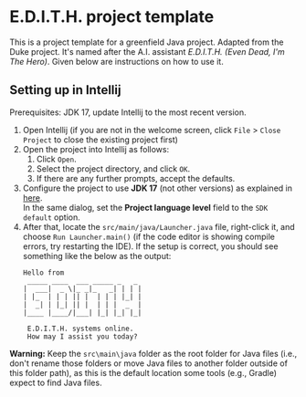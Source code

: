 # E.D.I.T.H. project template

This is a project template for a greenfield Java project. Adapted from the Duke project. It's named after the A.I. assistant _E.D.I.T.H. (Even Dead, I'm The Hero)_. Given below are instructions on how to use it.

## Setting up in Intellij

Prerequisites: JDK 17, update Intellij to the most recent version.

1. Open Intellij (if you are not in the welcome screen, click `File` > `Close Project` to close the existing project first)
1. Open the project into Intellij as follows:
   1. Click `Open`.
   1. Select the project directory, and click `OK`.
   1. If there are any further prompts, accept the defaults.
1. Configure the project to use **JDK 17** (not other versions) as explained in [here](https://www.jetbrains.com/help/idea/sdk.html#set-up-jdk).<br>
   In the same dialog, set the **Project language level** field to the `SDK default` option.
1. After that, locate the `src/main/java/Launcher.java` file, right-click it, and choose `Run Launcher.main()` (if the code editor is showing compile errors, try restarting the IDE). If the setup is correct, you should see something like the below as the output:
   ```
   Hello from
    _____ ____  ___ _____ _   _
   |  ___|  _ \|_ _|_   _| | | |
   | |_  | | | || |  | | | |_| |
   |  _| | |_| || |  | | |  _  |
   |____ |____/|___| |_| |_| |_|

    E.D.I.T.H. systems online.
    How may I assist you today?
   ```

**Warning:** Keep the `src\main\java` folder as the root folder for Java files (i.e., don't rename those folders or move Java files to another folder outside of this folder path), as this is the default location some tools (e.g., Gradle) expect to find Java files.